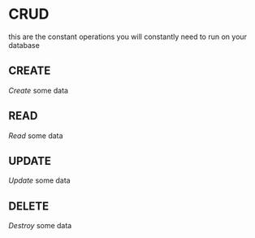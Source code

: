 # CRUD

this are the constant operations you will constantly need to run on your database

## **CREATE**

*Create* some data

## **READ**

*Read* some data

## **UPDATE**

*Update* some data

## **DELETE**

*Destroy* some data
